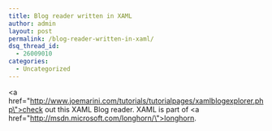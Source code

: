 ```yaml
---
title: Blog reader written in XAML
author: admin
layout: post
permalink: /blog-reader-written-in-xaml/
dsq_thread_id:
  - 26009010
categories:
  - Uncategorized
---
```

<a href=\"http://www.joemarini.com/tutorials/tutorialpages/xamlblogexplorer.php\">check out this XAML Blog reader</a>. XAML is part of <a href=\"http://msdn.microsoft.com/longhorn/\">longhorn</a>.